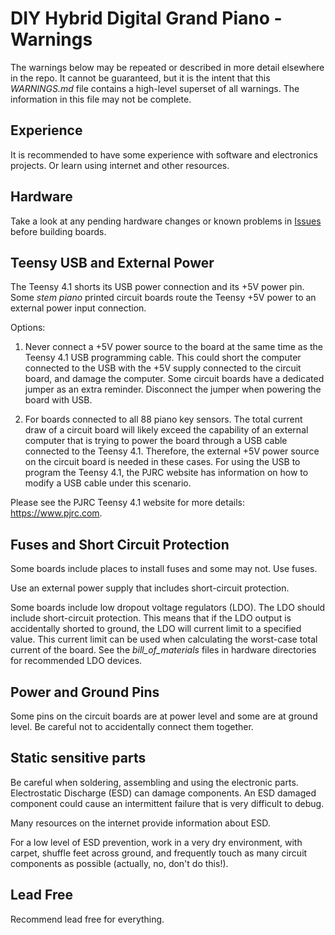 # DIY Hybrid Digital Grand Piano - Warnings

The warnings below may be repeated or described in more detail elsewhere in the repo. It cannot be guaranteed, but it is the intent that this *WARNINGS.md* file contains a high-level superset of all warnings. The information in this file may not be complete.

## Experience

It is recommended to have some experience with software and electronics projects. Or learn using internet and other resources.

## Hardware

Take a look at any pending hardware changes or known problems in [Issues](https://github.com/gzweigle/DIY-Grand-Digital-Piano/issues) before building boards.

## Teensy USB and External Power

The Teensy 4.1 shorts its USB power connection and its +5V power pin. Some *stem piano* printed circuit boards route the Teensy +5V power to an external power input connection.

Options:
1. Never connect a +5V power source to the board at the same time as the Teensy 4.1 USB programming cable. This could short the computer connected to the USB with the +5V supply connected to the circuit board, and damage the computer. Some circuit boards have a dedicated jumper as an extra reminder. Disconnect the jumper when powering the board with USB.

2.  For boards connected to all 88 piano key sensors. The total current draw of a circuit board will likely exceed the capability of an external computer that is trying to power the board through a USB cable connected to the Teensy 4.1. Therefore, the external +5V power source on the circuit board is needed in these cases. For using the USB to program the Teensy 4.1, the PJRC website has information on how to modify a USB cable under this scenario.

Please see the PJRC Teensy 4.1 website for more details: https://www.pjrc.com.

## Fuses and Short Circuit Protection

Some boards include places to install fuses and some may not. Use fuses.

Use an external power supply that includes short-circuit protection.

Some boards include low dropout voltage regulators (LDO). The LDO should include short-circuit protection. This means that if the LDO output is accidentally shorted to ground, the LDO will current limit to a specified value. This current limit can be used when calculating the worst-case total current of the board. See the *bill_of_materials* files in hardware directories for recommended LDO devices.

## Power and Ground Pins

Some pins on the circuit boards are at power level and some are at ground level. Be careful not to accidentally connect them together.

## Static sensitive parts

Be careful when soldering, assembling and using the electronic parts. Electrostatic Discharge (ESD) can damage components. An ESD damaged component could cause an intermittent failure that is very difficult to debug.

Many resources on the internet provide information about ESD.

For a low level of ESD prevention, work in a very dry environment, with carpet, shuffle feet across ground, and frequently touch as many circuit components as possible (actually, no, don't do this!).

## Lead Free

Recommend lead free for everything.